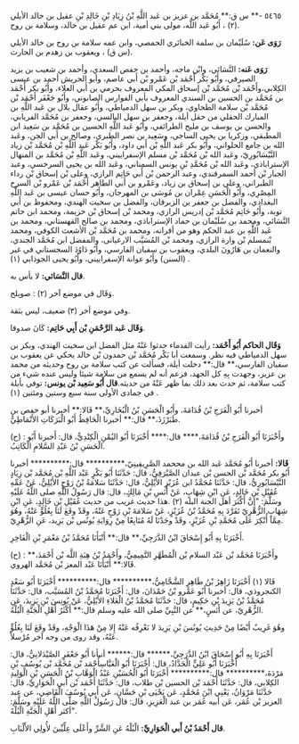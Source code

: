 ٥٤٦٥ -** س ق:** مُحَمَّد بن عزيز بن عَبد اللَّهِ بْنُ زِيَادِ بْنِ خَالِدِ بْنِ عقيل بن خالد الأيلي (٢) ، أَبُو عَبد اللَّه، مولى بني أمية، ابن عم عقيل بن خالد، وسلامة بن روح.

**رَوَى عَن:** سُلَيْمان بن سلمة الخبائري الحمصي، وابن عمه سلامة بن روح بن خالد الأيلي (س ق) ، ويعقوب بن زهدم بن الحارث.

**رَوَى عَنه:** النَّسَائي، وابْن ماجه، وأحمد بن حفص السعدي، وأحمد بن شعيب بن يزيد الصيرفي، وأَبُو بَكْر أَحْمَد بْن عَمْرو بْن أَبي عاصم، وأبو الحريش أحمد بن عيسى الكِلابي،وأَحْمَد بْن مُحَمَّد بْن إسحاق المكي المعروف بحرمي بن أَبي العلاء، وأَبُو بكر أَحْمَد بن مُحَمَّد بن الحسين بن السندي المعروف بأبي الفوارس الصابوني، وأَبُو جَعْفَر أَحْمَد بْن مُحَمَّد بْن سلامة الطحاوي، وبكر بن سهل الدمياطي، وأَبُو عقال بلال بن عَبد اللَّهِ بن المبارك الحقلي من حقل أيلة، وجعفر بن سهل البالسي، وجعفر بن مُحَمَّد الفريابي، والحسن بن يوسف بن مليح الطرائفي، وأَبُو عَبد اللَّهِ الحسين بن مُحَمَّد بن سَعِيد ابن المطبقي، وزكريا بن يحيى الساجي، وسَعِيد بن نصر الطبري، وصالح بن أَبي الجن، وعَبد الله بن جامع الحلواني، وأَبُو بكر عَبد اللَّهِ بْن أَبي داود، وأَبُو بَكْر عَبد اللَّهِ بْن مُحَمَّد بْن زياد النَّيْسَابُورِيّ، وعَبد الله بْن مُحَمَّد بْن مسلم الإسفراييني، وعَبد اللَّهِ بْن مُحَمَّد بن المنهال الإستراباذي، وعَبد الله بْن مُحَمَّدِ بْنِ يونس السمناني، وعَبد الله بن يحيى السرخسي، وعبد الجبار بْن أحمد السمرقندي، وعبد الرحمن بْن أَبي حَاتِم الرازي، وعلى بْن إسحاق بْن رداء الطبراني، وعلي بن إسحاق بن زياد، وعَمْرو بن أَبي الطاهر أَحْمَد بْن عَمْرو بْن السرح المِصْرِي، وأَبُو الْحَسَنِ عِمْران بن مُوسَى بن المهرجان، وأَبُو حسان عيسى بن عَبد اللَّهِ البغدادي، والفضل بن جعفر بن الزبرقان، والفضل بن سخيت الهندي، ومحفوظ بن أَبي توبة، وأَبُو حَاتِم مُحَمَّد بْن إدريس الرازي، ومحمد بْن إسحاق بْن خزيمة، ومحمد ابن حاتم النَّسَائي، ومحمد بن سُلَيْمان بن حماد الإستراباذي، ومحمد بن صالح القهستاني، ومحمد بن عَبد اللَّهِ بن عبد الحكم وهو من أقرانه، ومحمد بن مُحَمَّد بْن الأشعث الكوفي، ومحمد بْنمسلم بْن وارة الرازي، ومحمد بْن المُسَيَّب الارغيانى، والمفضل ابن مُحَمَّد الجندي، والنعمان بن هَارُونَ البلدي، ويعقوب بن سفيان الفارسي، وأَبُو دَاوُدَ السجستاني في غير (السنن) وأَبُو عوانة الإسفراييني، وأَبُو يحيى الجوذابي (١) .

**قال النَّسَائي:** لا بأس به.

وَقَال في موضع آخر (٢) : صويلح.

وفي موضع أخر (٣) ضعيف، ليس بثقة.

**وَقَال عَبد الرَّحْمَنِ بْن أَبِي حَاتِم:** كَانَ صدوقا.

**وَقَال الحاكم أَبُو أَحْمَد:** رأيت القدماء حدثوا عَنْهُ مثل الفضل ابن سخيت الهندي، وبكر بن سهل الدمياطي فيه نظر. وسمعت أبا بَكْر مُحَمَّد بْن حمدون بْن خالد يحكي عن يعقوب بن سفيان الفارسي،** قال:** دخلت أيلة، فسألت عن كتب سلامة بن روح وحديثه من محمد بن عزير، وجهدت بِهِ كل الجهد، فزعم أنه لم يسمع من سلامة شيئا وليس عنده شيء من كتب سلامة، ثم حدث بعد ذلك بما ظهر عَنْهُ من حديثه.**قال أَبُو سَعِيد بْن يونس:** توفي بأيلة في جمادى الأولى سنة سبع وستين ومئتين (١) .

أخبرنا أَبُو الْفَرَجِ بْنُ قُدَامَةَ، وأَبُو الْحَسَنِ بْنُ الْبُخَارِيِّ،** قَالا:** أخبرنا أبو حفص بن طَبَرْزَذَ،** قال:** أخبرنا الْحَافِظُ أَبُو الْبَرَكَاتِ الأَنْمَاطِيُّ.

(ح) : وأَخْبَرَنَا أَبُو الْفَرَجِ بْنُ قُدَامَةَ،**** قال:**** أَخْبَرَنَا أَبُو اليُمْنِ الْكِنْدِيُّ، قال: أَخبرنا أَبُو الْحَسَنِ بْنُ عَبْدِ السَّلامِ الْكَاتِبُ.

**قَالا:** أخبرنا أَبُو مُحَمَّد عَبد الله بن مححمد الصَّرِيفِينِيّ،********** قال:********** أخبرنا أَبُو بكر مُحَمَّد بْن الحسن بْن عبدان الصَّيْرَفِيُّ، قال: حَدَّثَنَا أَبُو بَكْرٍ عَبْد اللَّهِ بْن مُحَمَّد بْن زِيَادٍ النَّيْسَابُورِيُّ، قال: حَدَّثَنَا مُحَمَّدُ ابن عُزَيْزٍ الأَيْلِيُّ، قال: حَدَّثَنَا سَلامَةُ بْنُ رَوْحٍ الأَيْلِيُّ، عَنْ عَمِّهِ عُقَيْلِ بْنِ خَالِدٍ، عَنِ ابْنِ شِهَابٍ، عَنْ أَنَسِ بْنِ مَالِكٍ، قال: قال رَسُولُ اللَّهِ صلى اللَّهُ عَلَيْهِ وسَلَّمَ: "إِنَّ أَكْثَرَ أهل الجنة البله (٢) .هذا حديث غريب من حديث عُقَيْلِ بْنِ خَالِدٍ، عَنِ ابْنِ شِهَابٍ الزُّهْرِيّ تَفَرَّدَ بِهِ مُحَمَّدُ بْنُ عُزَيْزٍ، عَنْ سَلامَةَ بْنِ رَوْحٍ عَنْهُ، وقَدْ وقَعَ لَنَا بِعُلُوٍّ عَنْهُ، وهُوَ مِمَّا أُنْكِرَ عَلَى مُحَمَّدِ بْنِ عُزَيْزٍ، وقَدْ وجَدْنَا لَهُ مُتَابِعًا مِنْ رِوَايَةِ يُونُس بْن يَزِيد، عَنِ الزُّهْرِيّ.

أَخْبَرَنَا بِهِ أَبُو إِسْحَاقَ ابْنُ الدَّرَجِيِّ،** قال:** أَنْبَأَنَا مُحَمَّدُ بْنُ مَعْمَرِ بْنِ الْفَاخِرِ.

(ح) : وأَخْبَرَنَا مُحَمَّد بْن عَبْد السلام بْن الْمُطَهَّرِ التَّمِيمِيُّ، وأَحْمَدُ بْنُ هِبَةِ اللَّه بْن أَحْمَدَ،** قَالا:** أَنْبَأَنَا عَبْد المعز بْن مُحَمَّد الهروي.

قَالا (١) أَخْبَرَنَا زَاهِرُ بْنُ طَاهِرٍ الشَّحَّامِيُّ،********** قال:********** أَخْبَرَنَا أَبُو سَعْدٍ الكنجروذي، قال: أخبرنا أَبُو عَمْرو بْنُ حَمْدَانَ، قال: أَخْبَرَنَا مُحَمَّدُ بْنُ المُسَيَّب، قال: حَدَّثَنَا مُحَمَّدُ بْنُ يَزِيدَ بْنِ حَكِيمٍ، قال: حَدَّثَنَا مُحَمَّدُ بْنُ الْعَلاءِ الأَيْلِيُّ، عَنْ يُونِسَ بْنِ يَزِيدَ، عَنِ الزُّهْرِيّ، عن أَنَسٍ،** عن النَّبِيِّ صلى الله عليه وسلم قال:** أَكْثَرُ أَهْلِ الْجَنَّةِ الْبُلْهُ.

وهُوَ غَرِيبٌ أَيْضًا مِنْ حَدِيثِ يُونُسَ بْنِ يَزِيدَ لا نَعْرِفُه عَنْهُ إِلا مِنْ هَذَا الْوَجْهِ، وقَدْ وقَعَ لَنَا بِعُلُوٍّ عَنْهُ، وقد روى من وجه آخر مُرْسلاً.

أَخْبَرَنَا بِهِ أَبُو إِسْحَاقَ ابْنُ الدَّرَجِيِّ،****** قال:****** أنبأنا أَبُو جَعْفَرٍ الصَّيْدَلانِيُّ، قال: أَخْبَرَنَا أَبُو عَلِيٍّ الْحَدَّادُ، قال: أَخْبَرَنَا أَبُو الْعَبَّاسِأَحْمَد بْن مُحَمَّد بْن يُوسُف بْنِ مَرْدَةَ،********** قال:********** أَخْبَرَنَا أَبُو الْحُسَيْنِ عَبْدُ الْوَهَّابِ بْنُ الْحَسَنِ بْنِ الْوَلِيدِ الكِلابي، قال: حَدَّثَنَا أَحْمَد بْن الحسين بْن طلاب، قال: حَدَّثَنَا أَحْمَد بْن أَبي الْحَوَارِيِّ، قال: حَدَّثَنَا مَرْوَانُ، يَعْنِي ابْنَ مُحَمَّدٍ، عَن يَحْيَى بْنِ حَسَّانٍ، عَن أَبِي يُوسُفَ الْقَاضِي، عن عبد العزيز بْن عُمَر، عَن أبيه عُمَر بن عبد الْعَزِيزِ، قال: قال رَسُولُ اللَّهِ صَلَّى اللَّهُ عَلَيْهِ وسَلَّمَ: "أكثر أَهْلِ الْجَنَّةِ الْبُلْهُ.

**قال أَحْمَدُ بْنُ أَبي الْحَوَارِيِّ:** الْبُلْهُ عَنِ الشَّرِّ وأَعْلَى عِلِّيِّينَ لأُولِي الأَلْبَابِ.